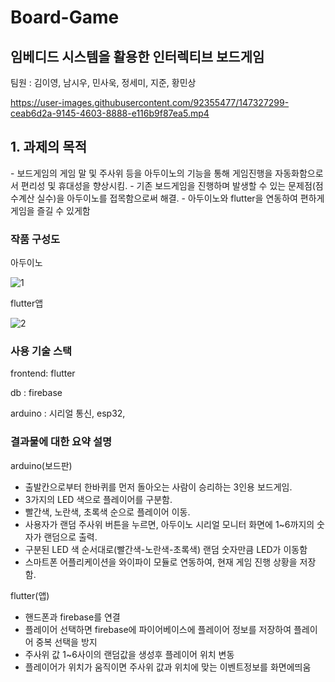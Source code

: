 # Board-Game
<h2>임베디드 시스템을 활용한 인터렉티브 보드게임</h2>

팀원 : 김이영, 남시우, 민사욱, 정세미, 지준, 황민상



https://user-images.githubusercontent.com/92355477/147327299-ceab6d2a-9145-4603-8888-e116b9f87ea5.mp4



<h2>1. 과제의 목적 </h2>
- 보드게임의 게임 말 및 주사위 등을 아두이노의 기능을 통해 게임진행을 자동화함으로서 편리성 및 휴대성을 향상시킴. 
- 기존 보드게임을 진행하며 발생할 수 있는 문제점(점수계산 실수)을 아두이노를 접목함으로써 해결.
- 아두이노와 flutter을 연동하여 편하게 게임을 즐길 수 있게함

<h3>작품 구성도</h3>
아두이노

 ![1](https://user-images.githubusercontent.com/92355477/147326372-fde02bc5-9488-4814-805a-efbe658387cc.JPG)


flutter앱

![2](https://user-images.githubusercontent.com/92355477/147326378-59e257e3-dfaa-4c0e-8d84-c32e621605d1.JPG)

<h3>사용 기술 스택</h3>

frontend: flutter

db : firebase

arduino : 시리얼 통신, esp32,

<h3>결과물에 대한 요약 설명</h3>

arduino(보드판)

- 출발칸으로부터 한바퀴를 먼저 돌아오는 사람이 승리하는 3인용 보드게임.
- 3가지의 LED 색으로 플레이어를 구분함.
- 빨간색, 노란색, 초록색 순으로 플레이어 이동.
- 사용자가 랜덤 주사위 버튼을 누르면, 아두이노 시리얼 모니터 화면에 1~6까지의 숫자가 랜덤으로 출력.
- 구분된 LED 색 순서대로(빨간색-노란색-초록색) 랜덤 숫자만큼 LED가 이동함 
- 스마트폰 어플리케이션을 와이파이 모듈로 연동하여, 현재 게임 진행 상황을 저장함.

flutter(앱)
- 핸드폰과 firebase를 연결
- 플레이어 선택하면 firebase에 파이어베이스에 플레이어 정보를 저장하여 플레이어 중복 선택을 방지
- 주사위 값 1~6사이의 랜덤값을 생성후 플레이어 위치 변동
- 플레이어가 위치가 움직이면 주사위 값과  위치에 맞는 이벤트정보를 화면에띄움

